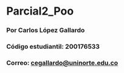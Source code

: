 # Parcial2_Poo
### Por Carlos López Gallardo
### Código estudiantil: 200176533
### Correo: cegallardo@uninorte.edu.co
